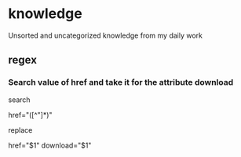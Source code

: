 # knowledge
Unsorted and uncategorized knowledge from my daily work

## regex

### Search value of href and take it for the attribute download

search

  href="([^"]*)"

replace

  href="$1" download="$1"

